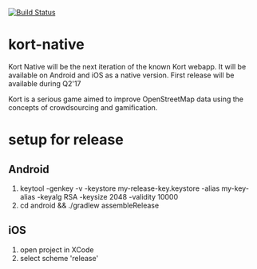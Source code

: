 [![Build Status](https://travis-ci.org/kort/kort-native.svg?branch=master)](https://travis-ci.org/kort/kort-native)
# kort-native
Kort Native will be the next iteration of the known Kort webapp. It will be available on Android and iOS as a native version.
First release will be available during Q2'17

Kort is a serious game aimed to improve OpenStreetMap data using the concepts of crowdsourcing and gamification.

# setup for release

## Android
1. keytool -genkey -v -keystore my-release-key.keystore -alias my-key-alias -keyalg RSA -keysize 2048 -validity 10000
2. cd android && ./gradlew assembleRelease
## iOS
1. open project in XCode
2. select scheme 'release'